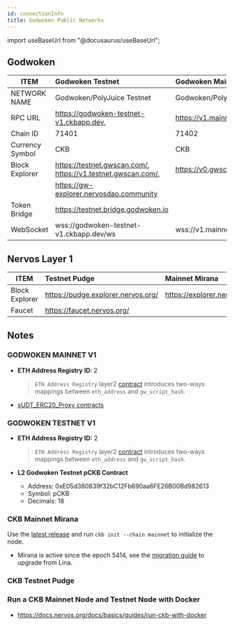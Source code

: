 ```yaml
---
id: connectionInfo
title: Godwoken Public Networks
---
```


import useBaseUrl from "@docusaurus/useBaseUrl";

## Godwoken

| ITEM            | Godwoken Testnet                                             | Godwoken Mainnet v0                | Godwoken Mainnet v1                         |
| --------------- | :----------------------------------------------------------- | :--------------------------------- | :------------------------------------------ |
| NETWORK NAME    | Godwoken/PolyJuice Testnet                                   | Godwoken/PolyJuice Mainnet         | Godwoken/PolyJuice Mainnet                  |
| RPC URL         | https://godwoken-testnet-v1.ckbapp.dev,                      | https://v1.mainnet.godwoken.io/rpc |
| Chain ID        | 71401                                                        | 71402                              | 71402                                       |
| Currency Symbol | CKB                                                          | CKB                                | CKB                                         |
| Block Explorer  | https://testnet.gwscan.com/, https://v1.testnet.gwscan.com/, | https://v0.gwscan.com/             | https://gwscan.com/, https://v1.gwscan.com/ |
|                 | https://gw-explorer.nervosdao.community                      |                                    |
| Token Bridge    | https://testnet.bridge.godwoken.io                           |                                    | https://bridge.godwoken.io                  |
| WebSocket       | wss://godwoken-testnet-v1.ckbapp.dev/ws                      | wss://v1.mainnet.godwoken.io/ws    | wss://v1.mainnet.godwoken.io/ws             |

## Nervos Layer 1

| ITEM           | Testnet Pudge                      | Mainnet Mirana              |
| -------------- | :--------------------------------- | :-------------------------- |
| Block Explorer | https://pudge.explorer.nervos.org/ | https://explorer.nervos.org |
| Faucet         | https://faucet.nervos.org/         |                             |

## Notes

### GODWOKEN MAINNET V1

- **ETH Address Registry ID**: 2

  > `ETH Address Registry` layer2 [contract](https://github.com/nervosnetwork/godwoken-scripts/blob/master/c/contracts/eth_addr_reg.c) introduces two-ways mappings between `eth_address` and `gw_script_hash`.

- [sUDT_ERC20_Proxy contracts](https://github.com/nervosnetwork/godwoken-info/blob/mainnet_v1/mainnet_v1/bridged-token-list.json)

### GODWOKEN TESTNET V1

- **ETH Address Registry ID:** 2

  > `ETH Address Registry` layer2 [contract](https://github.com/nervosnetwork/godwoken-scripts/blob/master/c/contracts/eth_addr_reg.c) introduces two-ways mappings between `eth_address` and `gw_script_hash`.

- **L2 Godwoken Testnet pCKB Contract**

  - Address: 0xE05d380839f32bC12Fb690aa6FE26B00Bd982613
  - Symbol: pCKB
  - Decimals: 18

### CKB Mainnet Mirana

Use the [latest release](https://github.com/nervosnetwork/ckb/releases/latest) and run `ckb init --chain mainnet` to initialize the node.

- Mirana is active since the epoch 5414, see the [migration guide](https://github.com/jordanmack/nervos-ckb2021-hard-fork-migration-guide) to upgrade from Lina.

### **CKB Testnet Pudge**

### Run a CKB Mainnet Node and Testnet Node with Docker

- https://docs.nervos.org/docs/basics/guides/run-ckb-with-docker
